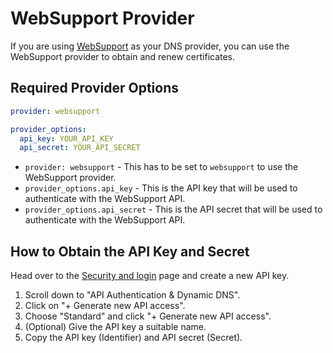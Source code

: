 # WebSupport Provider

If you are using [WebSupport](https://www.websupport.se/) as your DNS provider, you can use the WebSupport provider to obtain and renew certificates.

## Required Provider Options

```yaml
provider: websupport

provider_options:
  api_key: YOUR_API_KEY
  api_secret: YOUR_API_SECRET
```

- `provider: websupport` - This has to be set to `websupport` to use the WebSupport provider.
- `provider_options.api_key` - This is the API key that will be used to authenticate with the WebSupport API.
- `provider_options.api_secret` - This is the API secret that will be used to authenticate with the WebSupport API.

## How to Obtain the API Key and Secret

Head over to the [Security and login](https://admin.websupport.se/en/auth/security-settings) page and create a new API key.

1. Scroll down to "API Authentication & Dynamic DNS".
2. Click on "+ Generate new API access".
3. Choose "Standard" and click "+ Generate new API access".
4. (Optional) Give the API key a suitable name.
5. Copy the API key (Identifier) and API secret (Secret).
